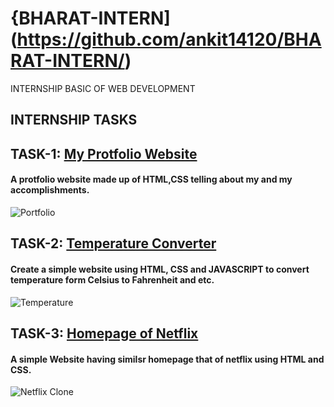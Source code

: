 # {BHARAT-INTERN](https://github.com/ankit14120/BHARAT-INTERN/)
INTERNSHIP BASIC OF WEB DEVELOPMENT
## INTERNSHIP TASKS
## TASK-1: [My Protfolio Website](https://github.com/ankit14120/BHARAT-INTERN/tree/main/MyPortfolio)
#### A protfolio website made up of HTML,CSS telling about my and my accomplishments.
![Portfolio](https://github.com/ankit14120/BAHARAT-INTERN/assets/98643213/e67ac082-8eb6-430e-8777-7e9020537699)
## TASK-2: [Temperature Converter](https://github.com/ankit14120/BHARAT-INTERN/tree/main/Temperature_Converter_Tool)
#### Create a simple website using HTML, CSS and JAVASCRIPT to convert temperature form Celsius to Fahrenheit and etc.
![Temperature](https://github.com/ankit14120/BHARAT-INTERN/assets/98643213/870292af-c229-44b6-bac2-d4722c728d1e)
## TASK-3: [Homepage of Netflix](https://github.com/ankit14120/BHARAT-INTERN/tree/main/NetFlix_HomePage)
#### A simple Website having similsr homepage that of netflix using HTML and CSS.
![Netflix Clone](https://github.com/ankit14120/BHARAT-INTERN/assets/98643213/034baf61-a5a7-4760-bb8c-1d550eda5428)
